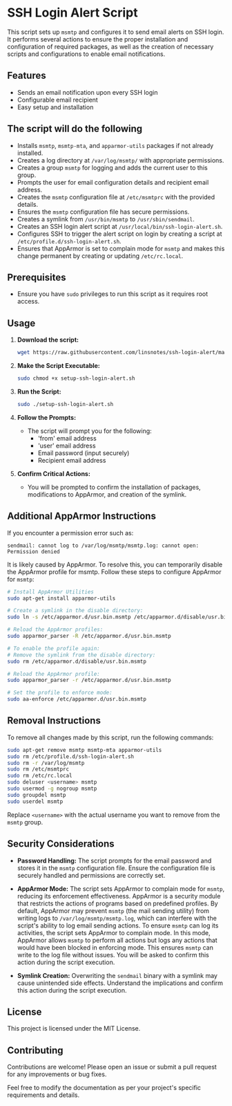 # SSH Login Alert Script

This script sets up `msmtp` and configures it to send email alerts on SSH login. It performs several actions to ensure the proper installation and configuration of required packages, as well as the creation of necessary scripts and configurations to enable email notifications.

## Features
- Sends an email notification upon every SSH login
- Configurable email recipient
- Easy setup and installation

## The script will do the following

- Installs `msmtp`, `msmtp-mta`, and `apparmor-utils` packages if not already installed.
- Creates a log directory at `/var/log/msmtp/` with appropriate permissions.
- Creates a group `msmtp` for logging and adds the current user to this group.
- Prompts the user for email configuration details and recipient email address.
- Creates the `msmtp` configuration file at `/etc/msmtprc` with the provided details.
- Ensures the `msmtp` configuration file has secure permissions.
- Creates a symlink from `/usr/bin/msmtp` to `/usr/sbin/sendmail`.
- Creates an SSH login alert script at `/usr/local/bin/ssh-login-alert.sh`.
- Configures SSH to trigger the alert script on login by creating a script at `/etc/profile.d/ssh-login-alert.sh`.
- Ensures that AppArmor is set to complain mode for `msmtp` and makes this change permanent by creating or updating `/etc/rc.local`.

## Prerequisites

- Ensure you have `sudo` privileges to run this script as it requires root access.

## Usage

1. **Download the script:**

    ```bash
    wget https://raw.githubusercontent.com/linsnotes/ssh-login-alert/main/setup-ssh-login-alert.sh
    ```

2. **Make the Script Executable:**

    ```bash
    sudo chmod +x setup-ssh-login-alert.sh
    ```
3. **Run the Script:**
    ```bash
    sudo ./setup-ssh-login-alert.sh
    ```
5. **Follow the Prompts:**

    - The script will prompt you for the following:
        - 'from' email address
        - 'user' email address
        - Email password (input securely)
        - Recipient email address

6. **Confirm Critical Actions:**

    - You will be prompted to confirm the installation of packages, modifications to AppArmor, and creation of the symlink.


## Additional AppArmor Instructions

If you encounter a permission error such as:

```
sendmail: cannot log to /var/log/msmtp/msmtp.log: cannot open: Permission denied
```

It is likely caused by AppArmor. To resolve this, you can temporarily disable the AppArmor profile for msmtp. Follow these steps to configure AppArmor for `msmtp`:

```bash
# Install AppArmor Utilities
sudo apt-get install apparmor-utils

# Create a symlink in the disable directory:
sudo ln -s /etc/apparmor.d/usr.bin.msmtp /etc/apparmor.d/disable/usr.bin.msmtp

# Reload the AppArmor profiles:
sudo apparmor_parser -R /etc/apparmor.d/usr.bin.msmtp

# To enable the profile again:
# Remove the symlink from the disable directory:
sudo rm /etc/apparmor.d/disable/usr.bin.msmtp

# Reload the AppArmor profile:
sudo apparmor_parser -r /etc/apparmor.d/usr.bin.msmtp

# Set the profile to enforce mode:
sudo aa-enforce /etc/apparmor.d/usr.bin.msmtp
```


## Removal Instructions

To remove all changes made by this script, run the following commands:

```bash
sudo apt-get remove msmtp msmtp-mta apparmor-utils
sudo rm /etc/profile.d/ssh-login-alert.sh
sudo rm -r /var/log/msmtp
sudo rm /etc/msmtprc
sudo rm /etc/rc.local
sudo deluser <username> msmtp
sudo usermod -g nogroup msmtp
sudo groupdel msmtp
sudo userdel msmtp
```

Replace `<username>` with the actual username you want to remove from the `msmtp` group.

## Security Considerations

- **Password Handling:** The script prompts for the email password and stores it in the `msmtp` configuration file. Ensure the configuration file is securely handled and permissions are correctly set.
- **AppArmor Mode:** The script sets AppArmor to complain mode for `msmtp`, reducing its enforcement effectiveness. AppArmor is a security module that restricts the actions of programs based on predefined profiles. By default, AppArmor may prevent `msmtp` (the mail sending utility) from writing logs to `/var/log/msmtp/msmtp.log`, which can interfere with the script's ability to log email sending actions. To ensure `msmtp` can log its activities, the script sets AppArmor to complain mode. In this mode, AppArmor allows `msmtp` to perform all actions but logs any actions that would have been blocked in enforcing mode. This ensures `msmtp` can write to the log file without issues. You will be asked to confirm this action during the script execution.

- **Symlink Creation:** Overwriting the `sendmail` binary with a symlink may cause unintended side effects. Understand the implications and confirm this action during the script execution.

## License

This project is licensed under the MIT License.

## Contributing

Contributions are welcome! Please open an issue or submit a pull request for any improvements or bug fixes.

Feel free to modify the documentation as per your project's specific requirements and details.

